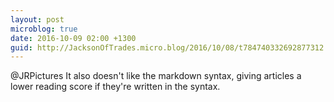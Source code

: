 ```yaml
---
layout: post
microblog: true
date: 2016-10-09 02:00 +1300
guid: http://JacksonOfTrades.micro.blog/2016/10/08/t784740332692877312.html
---
```

@JRPictures It also doesn't like the markdown syntax, giving articles a lower reading score if they're written in the syntax.
